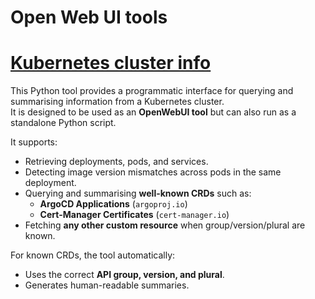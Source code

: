 # Open Web UI tools

# [Kubernetes cluster info ](kubernetes_info)

This Python tool provides a programmatic interface for querying and summarising information from a Kubernetes cluster.  
It is designed to be used as an **OpenWebUI tool** but can also run as a standalone Python script.  

It supports:
- Retrieving deployments, pods, and services.
- Detecting image version mismatches across pods in the same deployment.
- Querying and summarising **well-known CRDs** such as:
  - **ArgoCD Applications** (`argoproj.io`)
  - **Cert-Manager Certificates** (`cert-manager.io`)
- Fetching **any other custom resource** when group/version/plural are known.

For known CRDs, the tool automatically:
- Uses the correct **API group, version, and plural**.
- Generates human-readable summaries.